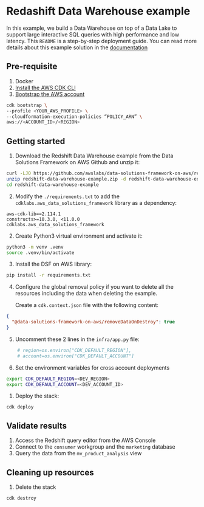 # Redashift Data Warehouse example 

In this example, we build a Data Warehouse on top of a Data Lake to support large interactive SQL queries with high performance and low latency. This `README` is a step-by-step deployment guide. You can read more details about this example solution in the [documentation](https://awslabs.github.io/data-solutions-framework-on-aws/docs/examples/redshift-data-warehouse)

## Pre-requisite

1. Docker
2. [Install the AWS CDK CLI](https://docs.aws.amazon.com/cdk/v2/guide/getting_started.html#getting_started_install)
3. [Bootstrap the AWS account](https://docs.aws.amazon.com/cdk/v2/guide/bootstrapping.html)

```bash
cdk bootstrap \
--profile <YOUR_AWS_PROFILE> \
--cloudformation-execution-policies “POLICY_ARN” \
aws://<ACCOUNT_ID>/<REGION>
```

## Getting started

1. Download the Redshift Data Warehouse example from the Data Solutions Framework on AWS Github and unzip it:

```bash
curl -LJO https://github.com/awslabs/data-solutions-framework-on-aws/releases/latest/download/redshift-data-warehouse-example.zip
unzip redshift-data-warehouse-example.zip -d redshift-data-warehouse-example
cd redshift-data-warehouse-example
```

2. Modify the `./requirements.txt` to add the `cdklabs.aws_data_solutions_framework` library as a dependency:

```
aws-cdk-lib==2.114.1
constructs>=10.3.0, <11.0.0
cdklabs.aws_data_solutions_framework
```

2. Create Python3 virtual environment and activate it:

```bash
python3 -m venv .venv 
source .venv/bin/activate 
```

3. Install the DSF on AWS library:

```bash
pip install -r requirements.txt 
```

4. Configure the global removal policy if you want to delete all the resources including the data when deleting the example.


   Create a `cdk.context.json` file with the following content:

```json
{
  "@data-solutions-framework-on-aws/removeDataOnDestroy": true
}
```

5. Uncomment these 2 lines in the `infra/app.py` file:

```python
    # region=os.environ["CDK_DEFAULT_REGION"],
    # account=os.environ["CDK_DEFAULT_ACCOUNT"]
```
   
6. Set the environment variables for cross account deployments

```bash
export CDK_DEFAULT_REGION=<DEV_REGION>
export CDK_DEFAULT_ACCOUNT=<DEV_ACCOUNT_ID> 
```

1. Deploy the stack:

```
cdk deploy
```

## Validate results

1. Access the Redshift query editor from the AWS Console
2. Connect to the `consumer` workgroup and the `marketing` database
3. Query the data from the `mv_product_analysis` view 

## Cleaning up resources 

1. Delete the stack
   
```
cdk destroy
```